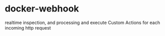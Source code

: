 # docker-webhook

realtime inspection, and processing and execute Custom Actions for each incoming http request 
